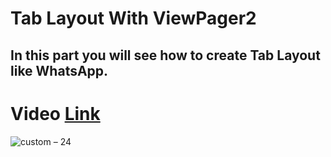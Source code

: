 # Tab Layout With ViewPager2

## In this part you will see how to create Tab Layout like WhatsApp.

# Video [Link](https://youtu.be/5-RWOvJ9oq8)

![custom – 24](https://user-images.githubusercontent.com/42198187/108585136-a82b3c00-736c-11eb-9bd8-adb823f3a15a.png)

